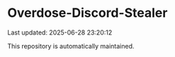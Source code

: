 # Overdose-Discord-Stealer

Last updated: 2025-06-28 23:20:12

This repository is automatically maintained.
